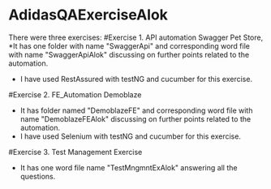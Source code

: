 # AdidasQAExerciseAlok
There were three exercises:
#Exercise 1. API automation Swagger Pet Store,
  *It has one folder with name "SwaggerApi" and corresponding word file with name "SwaggerApiAlok" discussing on further points related to the automation.
  * I have used RestAssured with testNG and cucumber for this exercise.
  
  
#Exercise 2. FE_Automation Demoblaze
  * It has folder named "DemoblazeFE" and corresponding word file with name "DemoblazeFEAlok" discussing on further points related to the automation.
  * I have used Selenium with testNG and cucumber for this exercise.
  
#Exercise 3. Test Management Exercise
  * It has one word file name "TestMngmntExAlok" answering all the questions.
